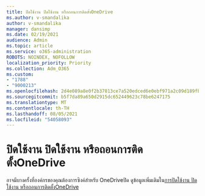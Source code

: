 ```yaml
---
title: ปิดใช้งาน ปิดใช้งาน หรือถอนการติดตั้งOneDrive
ms.author: v-smandalika
author: v-smandalika
manager: dansimp
ms.date: 02/19/2021
audience: Admin
ms.topic: article
ms.service: o365-administration
ROBOTS: NOINDEX, NOFOLLOW
localization_priority: Priority
ms.collection: Adm_O365
ms.custom:
- "1788"
- "9000213"
ms.openlocfilehash: 2d4e089a8e0f2b37813ce7a520edced6e0ebf971a2c09d189fb0266b9cf1ffef
ms.sourcegitcommit: b5f7da89a650d2915dc652449623c78be6247175
ms.translationtype: MT
ms.contentlocale: th-TH
ms.lasthandoff: 08/05/2021
ms.locfileid: "54058093"
---
```

# <a name="turn-off-disable-or-uninstall-onedrive"></a>ปิดใช้งาน ปิดใช้งาน หรือถอนการติดตั้งOneDrive

อาจมีบางครั้งที่องค์กรของคุณต้องการซิงค์สําหรับ OneDriveปิด ดูข้อมูลเพิ่มเติมใน[การปิดใช้งาน ปิดใช้งาน หรือถอนการติดตั้งOneDrive](https://support.microsoft.com/office/turn-off-disable-or-uninstall-onedrive-f32a17ce-3336-40fe-9c38-6efb09f944b0)